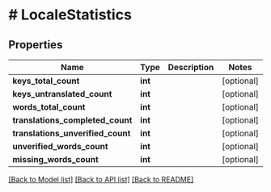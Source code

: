 # # LocaleStatistics

## Properties

Name | Type | Description | Notes
------------ | ------------- | ------------- | -------------
**keys_total_count** | **int** |  | [optional] 
**keys_untranslated_count** | **int** |  | [optional] 
**words_total_count** | **int** |  | [optional] 
**translations_completed_count** | **int** |  | [optional] 
**translations_unverified_count** | **int** |  | [optional] 
**unverified_words_count** | **int** |  | [optional] 
**missing_words_count** | **int** |  | [optional] 

[[Back to Model list]](../../README.md#documentation-for-models) [[Back to API list]](../../README.md#documentation-for-api-endpoints) [[Back to README]](../../README.md)


